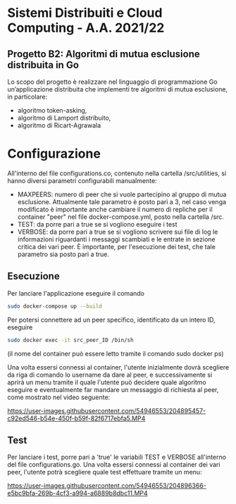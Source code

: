 # Sistemi Distribuiti e Cloud Computing - A.A. 2021/22
## Progetto B2: Algoritmi di mutua esclusione distribuita in Go

Lo scopo del progetto è realizzare nel linguaggio di programmazione Go un’applicazione distribuita che
implementi tre algoritmi di mutua esclusione, in particolare:
- algoritmo token-asking,
- algoritmo di Lamport distribuito,
- algoritmo di Ricart-Agrawala

# Configurazione 
All'interno del file configurations.co, contenuto nella cartella /src/utilities, si hanno diversi parametri configurabili manualmente:
- MAXPEERS: numero di peer che si vuole partecipino al gruppo di mutua esclusione. Attualmente tale parametro è posto pari a 3, nel caso venga modificato è importante anche cambiare il numero di repliche per il container "peer" nel file docker-compose.yml, posto nella cartella /src. 
- TEST: da porre pari a true se si vogliono eseguire i test
- VERBOSE: da porre pari a true se si vogliono scrivere sui file di log le informazioni riguardanti i messaggi scambiati e le entrate in sezione critica dei vari peer.
È importante, per l'esecuzione dei test, che tale parametro sia posto pari a true.

## Esecuzione
Per lanciare l'applicazione eseguire il comando
```sh
sudo docker-compose up --build
```
Per potersi connettere ad un peer specifico, identificato da un intero ID, eseguire
``` sh
sudo docker exec -it src_peer_ID /bin/sh
``` 
(il nome del container può essere letto tramite il comando sudo docker ps)

Una volta essersi connessi al container, l'utente inizialmente dovrà scegliere da riga di comando lo username da dare al peer, e successivamente si aprirà un menu tramite il quale l'utente può decidere quale algoritmo eseguire e eventualmente far mandare un messaggio di richiesta al peer, come mostrato nel video seguente: 

https://user-images.githubusercontent.com/54946553/204895457-c92ed546-b54e-450f-b59f-82f6717ebfa5.MP4

## Test
Per lanciare i test, porre pari a 'true' le variabili TEST e VERBOSE all'interno del file configurations.go. Una volta essersi connessi al container dei vari peer, l'utente potrà scegliere quale test effettuare tramite un menu:

https://user-images.githubusercontent.com/54946553/204896366-e5bc9bfa-269b-4cf3-a994-a6889b8dbc11.MP4





